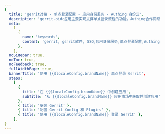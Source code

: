 ```yaml
---
{
  title: 'gerrit对接 - 单点登录配置 - 应用身份服务 - Authing 身份云',
  description: 'gerrit-oidc应用主要实现支撑单点登录流程的功能。Authing合作网络提供 gerrit对接，单点登录，SSO，实现应用的快捷登录、免密登录，提升员工办公体验、增强用户体验，增强企业数字化服务水平。',
  meta:
    [
      {
        name: 'keywords',
        content: 'gerrit, gerrit软件, SSO,应用身份服务,单点登录配置,Authing身份云',
      },
    ],
  noSidebar: true,
  noToc: true,
  noFeedback: true,
  fullWidthPage: true,
  bannerTitle: '使用 {{$localeConfig.brandName}} 单点登录 Gerrit',
  steps:
    [
      {
        title: '在 {{$localeConfig.brandName}} 中创建应用',
        subTitle: '从 {{$localeConfig.brandName}} 应用市场中获取并创建应用',
      },
      { title: '安装 Gerrit' },
      { title: '配置 Gerrit Config 和 Plugins' },
      { title: '使用 {{$localeConfig.brandName}} 登录 Gerrit' },
    ],
}
---
```


<IntegrationDetail/>
